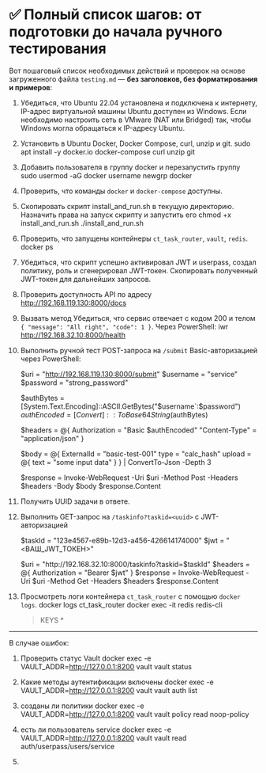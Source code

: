 # ✅ Полный список шагов: от подготовки до начала ручного тестирования

Вот пошаговый список необходимых действий и проверок на основе загруженного файла `testing.md` — **без заголовков, без форматирования и примеров**:

1. Убедиться, что Ubuntu 22.04 установлена и подключена к интернету, IP-адрес виртуальной машины Ubuntu доступен из Windows. Если необходимо настроить сеть в VMware (NAT или Bridged) так, чтобы Windows могла обращаться к IP-адресу Ubuntu.

2. Установить в Ubuntu Docker, Docker Compose, curl, unzip и git.
   sudo apt install -y docker.io docker-compose curl unzip git

3. Добавить пользователя в группу docker и перезапустить группу
   sudo usermod -aG docker username
   newgrp docker

4. Проверить, что команды `docker` и `docker-compose` доступны.

5. Скопировать скрипт install_and_run.sh в текущую директорию.  Назначить права на запуск скрипту и запустить его
   chmod +x install_and_run.sh
   ./install_and_run.sh

6. Проверить, что запущены контейнеры `ct_task_router`, `vault`, `redis`.
   docker ps

7. Убедиться, что скрипт успешно активировал JWT и userpass, создал политику, роль и сгенерировал JWT-токен. 
   Скопировать полученный JWT-токен для дальнейших запросов.

8. Проверить доступность API по адресу
   http://192.168.119.130:8000/docs
  
9. Вызвать метод Убедиться, что сервис отвечает с кодом 200 и телом `{ "message": "All right", "code": 1 }`.
    Через PowerShell: iwr http://192.168.32.10:8000/health

10. Выполнить ручной тест POST-запроса на `/submit` Basic-авторизацией через PowerShell:

    $uri = "http://192.168.119.130:8000/submit"
    $username = "service"
    $password = "strong_password"

    $authBytes = [System.Text.Encoding]::ASCII.GetBytes("$username`:$password")
    $authEncoded = [Convert]::ToBase64String($authBytes)

    $headers = @{
        Authorization = "Basic $authEncoded"
        "Content-Type" = "application/json"
    }

    $body = @{
        ExternalId = "basic-test-001"
        type = "calc_hash"
        upload = @{ text = "some input data" }
    } | ConvertTo-Json -Depth 3

    $response = Invoke-WebRequest -Uri $uri -Method Post -Headers $headers -Body $body
    $response.Content

11. Получить UUID задачи в ответе.

12. Выполнить GET-запрос на `/taskinfo?taskid=<uuid>` с JWT-авторизацией

    $taskId = "123e4567-e89b-12d3-a456-426614174000"
    $jwt = "<ВАШ_JWT_ТОКЕН>"

    $uri = "http://192.168.32.10:8000/taskinfo?taskid=$taskId"
    $headers = @{
        Authorization = "Bearer $jwt"
    }
    $response = Invoke-WebRequest -Uri $uri -Method Get -Headers $headers
    $response.Content

13. Просмотреть логи контейнера `ct_task_router` с помощью `docker logs`.
    docker logs ct_task_router
    docker exec -it redis redis-cli
    > KEYS *

---

В случае ошибок:

1. Проверить статус Vault
   docker exec -e VAULT_ADDR=http://127.0.0.1:8200 vault vault status

2. Какие методы аутентификации включены
   docker exec -e VAULT_ADDR=http://127.0.0.1:8200 vault vault auth list

3. созданы ли политики
   docker exec -e VAULT_ADDR=http://127.0.0.1:8200 vault vault policy read noop-policy

4. есть ли пользователь service
   docker exec -e VAULT_ADDR=http://127.0.0.1:8200 vault vault read auth/userpass/users/service

5. 